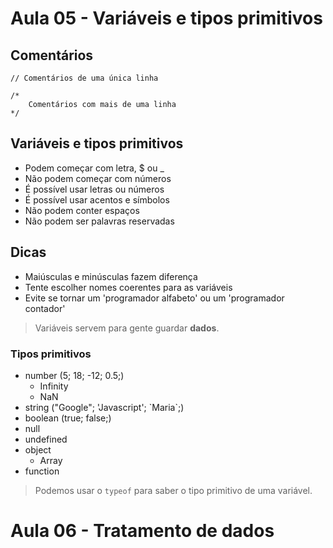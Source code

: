 # Aula 05 - Variáveis e tipos primitivos

## Comentários

```
// Comentários de uma única linha

/*
    Comentários com mais de uma linha
*/
```

## Variáveis e tipos primitivos

- Podem começar com letra, $ ou _
- Não podem começar com números
- É possível usar letras ou números
- É possível usar acentos e símbolos
- Não podem conter espaços
- Não podem ser palavras reservadas

## Dicas
- Maiúsculas e minúsculas fazem diferença
- Tente escolher nomes coerentes para as variáveis
- Evite se tornar um 'programador alfabeto' ou um 'programador contador'

> Variáveis servem para gente guardar **dados**.

### Tipos primitivos
- number (5; 18; -12; 0.5;)
    - Infinity
    - NaN
- string ("Google"; 'Javascript'; \`Maria\`;)
- boolean (true; false;)
- null
- undefined
- object
    - Array
- function

> Podemos usar o `typeof` para saber o tipo primitivo de uma variável.

# Aula 06 - Tratamento de dados


